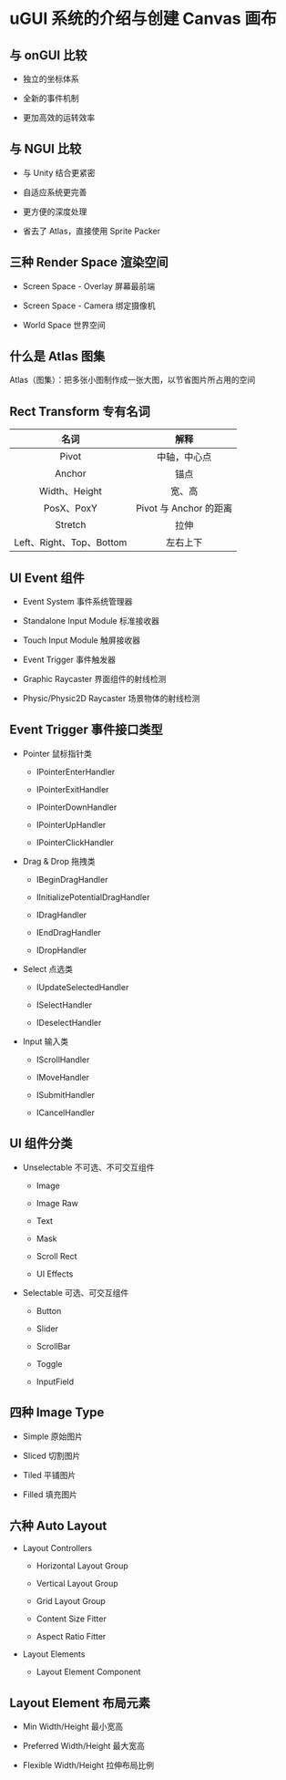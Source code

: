 # uGUI 系统的介绍与创建 Canvas 画布
## 与 onGUI 比较
- 独立的坐标体系

- 全新的事件机制

- 更加高效的运转效率

## 与 NGUI 比较
- 与 Unity 结合更紧密

- 自适应系统更完善

- 更方便的深度处理

- 省去了 Atlas，直接使用 Sprite Packer

## 三种 Render Space 渲染空间
- Screen Space - Overlay 屏幕最前端

- Screen Space - Camera 绑定摄像机

- World Space 世界空间

## 什么是 Atlas 图集
Atlas（图集）：把多张小图制作成一张大图，以节省图片所占用的空间

## Rect Transform 专有名词
|名词|解释|
|:---:|:---:|
|Pivot|中轴，中心点|
|Anchor|锚点|
|Width、Height|宽、高|
|PosX、PoxY|Pivot 与 Anchor 的距离|
|Stretch|拉伸|
|Left、Right、Top、Bottom|左右上下|

## UI Event 组件
- Event System 事件系统管理器

- Standalone Input Module 标准接收器

- Touch Input Module 触屏接收器

- Event Trigger 事件触发器

- Graphic Raycaster 界面组件的射线检测

- Physic/Physic2D Raycaster 场景物体的射线检测

## Event Trigger 事件接口类型
- Pointer 鼠标指针类

    - IPointerEnterHandler

    - IPointerExitHandler

    - IPointerDownHandler

    - IPointerUpHandler

    - IPointerClickHandler

- Drag & Drop 拖拽类

    - IBeginDragHandler

    - IInitializePotentialDragHandler

    - IDragHandler

    - IEndDragHandler

    - IDropHandler

- Select 点选类

    - IUpdateSelectedHandler

    - ISelectHandler

    - IDeselectHandler

- Input 输入类

    - IScrollHandler

    - IMoveHandler

    - ISubmitHandler

    - ICancelHandler

## UI 组件分类
- Unselectable 不可选、不可交互组件

    - Image

    - Image Raw

    - Text

    - Mask

    - Scroll Rect

    - UI Effects

- Selectable 可选、可交互组件

    - Button

    - Slider

    - ScrollBar

    - Toggle

    - InputField

## 四种 Image Type
- Simple 原始图片

- Sliced 切割图片

- Tiled 平铺图片

- Filled 填充图片

## 六种 Auto Layout
- Layout Controllers

    - Horizontal Layout Group

    - Vertical Layout Group

    - Grid Layout Group

    - Content Size Fitter

    - Aspect Ratio Fitter

- Layout Elements

    - Layout Element Component

## Layout Element 布局元素
- Min Width/Height 最小宽高

- Preferred Width/Height 最大宽高

- Flexible Width/Height 拉伸布局比例